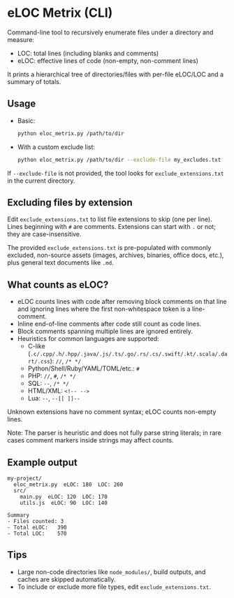 # eLOC Metrix (CLI)

Command-line tool to recursively enumerate files under a directory and measure:

- LOC: total lines (including blanks and comments)
- eLOC: effective lines of code (non-empty, non-comment lines)

It prints a hierarchical tree of directories/files with per-file eLOC/LOC and a summary of totals.

## Usage

- Basic:
  
  ```bash
  python eloc_metrix.py /path/to/dir
  ```

- With a custom exclude list:
  
  ```bash
  python eloc_metrix.py /path/to/dir --exclude-file my_excludes.txt
  ```

If `--exclude-file` is not provided, the tool looks for `exclude_extensions.txt` in the current directory.

## Excluding files by extension

Edit `exclude_extensions.txt` to list file extensions to skip (one per line). Lines beginning with `#` are comments. Extensions can start with `.` or not; they are case-insensitive.

The provided `exclude_extensions.txt` is pre-populated with commonly excluded, non-source assets (images, archives, binaries, office docs, etc.), plus general text documents like `.md`.

## What counts as eLOC?

- eLOC counts lines with code after removing block comments on that line and ignoring lines where the first non-whitespace token is a line-comment.
- Inline end-of-line comments after code still count as code lines.
- Block comments spanning multiple lines are ignored entirely.
- Heuristics for common languages are supported:
  - C-like (`.c/.cpp/.h/.hpp/.java/.js/.ts/.go/.rs/.cs/.swift/.kt/.scala/.dart/.css`): `//`, `/* */`
  - Python/Shell/Ruby/YAML/TOML/etc.: `#`
  - PHP: `//`, `#`, `/* */`
  - SQL: `--`, `/* */`
  - HTML/XML: `<!-- -->`
  - Lua: `--`, `--[[ ]]--`

Unknown extensions have no comment syntax; eLOC counts non-empty lines.

Note: The parser is heuristic and does not fully parse string literals; in rare cases comment markers inside strings may affect counts.

## Example output

```
my-project/
  eloc_metrix.py  eLOC: 180  LOC: 260
  src/
    main.py  eLOC: 120  LOC: 170
    utils.js  eLOC: 90  LOC: 140

Summary
- Files counted: 3
- Total eLOC:   390
- Total LOC:    570
```

## Tips

- Large non-code directories like `node_modules/`, build outputs, and caches are skipped automatically.
- To include or exclude more file types, edit `exclude_extensions.txt`.

